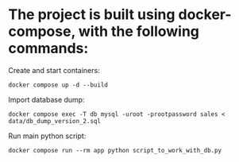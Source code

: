 # The project is built using docker-compose, with the following commands:

Create and start containers:
```
docker compose up -d --build
```
Import database dump:
```
docker compose exec -T db mysql -uroot -prootpassword sales < data/db_dump_version_2.sql
```
Run main python script:
```
docker compose run --rm app python script_to_work_with_db.py
```